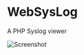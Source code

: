 WebSysLog
=========

A PHP Syslog viewer


![Screenshot](https://raw.github.com/tmanternach/WebSysLog/master/screenshot.png)
